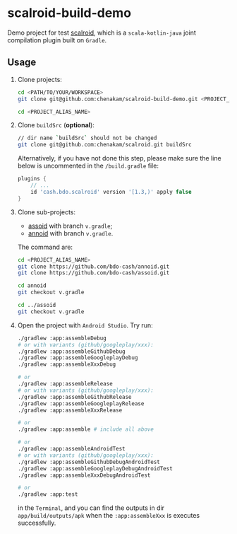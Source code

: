 # scalroid-build-demo

Demo project for test [scalroid](https://github.com/chenakam/scalroid), which is a `scala-kotlin-java` joint compilation plugin built on `Gradle`.

## Usage

1. Clone projects:
   ```bash
   cd <PATH/TO/YOUR/WORKSPACE>
   git clone git@github.com:chenakam/scalroid-build-demo.git <PROJECT_ALIAS_NAME>

   cd <PROJECT_ALIAS_NAME>
   ```

2. Clone `buildSrc` (**optional**):
   ```bash
   // dir name `buildSrc` should not be changed
   git clone git@github.com:chenakam/scalroid.git buildSrc
   ```

   Alternatively, if you have not done this step, please make sure the line below is uncommented in the `/build.gradle` file:
   ```groovy
   plugins {
       // ...
       id 'cash.bdo.scalroid' version '[1.3,)' apply false
   }
   ```

3. Clone sub-projects:
    - [assoid](https://github.com/bdo-cash/assoid/tree/v.gradle) with branch `v.gradle`;
    - [annoid](https://github.com/bdo-cash/annoid/tree/v.gradle) with branch `v.gradle`.

   The command are:
   ```bash
   cd <PROJECT_ALIAS_NAME>
   git clone https://github.com/bdo-cash/annoid.git
   git clone https://github.com/bdo-cash/assoid.git

   cd annoid
   git checkout v.gradle

   cd ../assoid
   git checkout v.gradle
   ```

4. Open the project with `Android Studio`. Try run:
   ```bash
   ./gradlew :app:assembleDebug
   # or with variants (github/googleplay/xxx):
   ./gradlew :app:assembleGithubDebug
   ./gradlew :app:assembleGoogleplayDebug
   ./gradlew :app:assembleXxxDebug

   # or
   ./gradlew :app:assembleRelease
   # or with variants (github/googleplay/xxx):
   ./gradlew :app:assembleGithubRelease
   ./gradlew :app:assembleGoogleplayRelease
   ./gradlew :app:assembleXxxRelease

   # or
   ./gradlew :app:assemble # include all above

   # or
   ./gradlew :app:assembleAndroidTest
   # or with variants (github/googleplay/xxx):
   ./gradlew :app:assembleGithubDebugAndroidTest
   ./gradlew :app:assembleGoogleplayDebugAndroidTest
   ./gradlew :app:assembleXxxDebugAndroidTest

   # or
   ./gradlew :app:test
   ```
   in the `Terminal`, and you can find the outputs in dir `app/build/outputs/apk` when the `:app:assembleXxx` is executes successfully.
